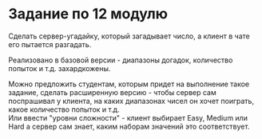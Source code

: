# Задание по 12 модулю
Сделать сервер-угадайку, который загадывает число, а клиент в чате его пытается разгадать.

Реализовано в базовой версии - диапазоны догадок, количество попыток и т.д. захардкожены.

Можно предложить студентам, которым придет на выполнение такое задание, сделать расширенную версию - чтобы сервер сам поспрашивал у клиента, на каких диапазонах чисел он хочет поиграть, какое количество попыток и т.д.  
Или ввести "уровни сложности" - клиент выбирает Easy, Medium или Hard а сервер сам знает, каким наборам значений это соответствует. 